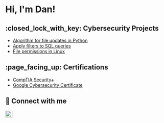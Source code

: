 <h1>Hi, I'm Dan! </h1>

<h2>:closed_lock_with_key: Cybersecurity Projects</h2>

<!-- [Created ActiveDirectory Home Lab](https://github.com/day-zen) -->
- [Algorithm for file updates in Python](https://github.com/day-zen/Google-Cybersecurity-Certificate-Labs/blob/fdf01d37fe7ec18b5d7eda57a8ad7a6bbf9e45a8/Algorithm%20for%20file%20updates%20in%20Python.pdf)
- [Apply filters to SQL queries](https://github.com/day-zen/Google-Cybersecurity-Certificate-Labs/blob/fdf01d37fe7ec18b5d7eda57a8ad7a6bbf9e45a8/Apply%20filters%20to%20SQL%20queries.pdf)
- [File permissions in Linux](https://github.com/day-zen/Google-Cybersecurity-Certificate-Labs/blob/fdf01d37fe7ec18b5d7eda57a8ad7a6bbf9e45a8/File%20permissions%20in%20Linux.pdf)
  


<h2>:page_facing_up: Certifications</h2>

- [CompTIA Security+](https://www.credly.com/badges/b34bbcc5-5970-4498-8a81-23af3f00a6e1/public_url)
- [Google Cybersecurity Certificate](https://coursera.org/share/ff0cb5e2f47140b6cdbf85c8444cd53f)


<h2> 🤳 Connect with me</h2>


[<img align="left" alt="JoshMadakor | LinkedIn" width="22px" src="https://cdn.jsdelivr.net/npm/simple-icons@v3/icons/linkedin.svg" />][linkedin]



[linkedin]: https://www.linkedin.com/in/daniel-ayzenmesser

<!--
**day-zen/day-zen** is a ✨ _special_ ✨ repository because its `README.md` (this file) appears on your GitHub profile.

Here are some ideas to get you started:

- 🔭 I’m currently working on ...
- 🌱 I’m currently learning ...
- 👯 I’m looking to collaborate on ...
- 🤔 I’m looking for help with ...
- 💬 Ask me about ...
- 📫 How to reach me: ...
- 😄 Pronouns: ...
- ⚡ Fun fact: ...
-->
